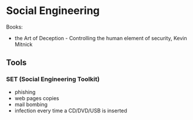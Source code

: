 # Social Engineering

Books:
+ the Art of Deception - Controlling the human element of security, Kevin Mitnick

## Tools

### SET (Social Engineering Toolkit)

* phishing
* web pages copies
* mail bombing
* infection every time a CD/DVD/USB is inserted
